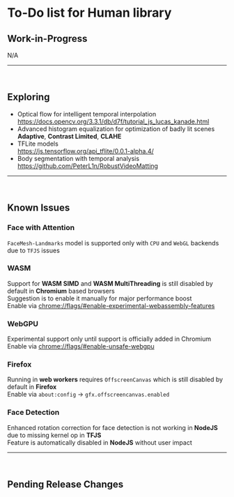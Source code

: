 # To-Do list for Human library

## Work-in-Progress

N/A

<hr><br>

## Exploring

- Optical flow for intelligent temporal interpolation  
  <https://docs.opencv.org/3.3.1/db/d7f/tutorial_js_lucas_kanade.html>
- Advanced histogram equalization for optimization of badly lit scenes  
  **Adaptive**, **Contrast Limited**, **CLAHE**
- TFLite models  
  <https://js.tensorflow.org/api_tflite/0.0.1-alpha.4/>
- Body segmentation with temporal analysis  
  <https://github.com/PeterL1n/RobustVideoMatting>

<hr><br>

## Known Issues

### Face with Attention
`FaceMesh-Landmarks` model is supported only with `CPU` and `WebGL` backends due to `TFJS` issues

### WASM

Support for **WASM SIMD** and **WASM MultiThreading** is still disabled by default in **Chromium** based browsers  
Suggestion is to enable it manually for major performance boost  
Enable via <chrome://flags/#enable-experimental-webassembly-features>

### WebGPU

Experimental support only until support is officially added in Chromium  
Enable via <chrome://flags/#enable-unsafe-webgpu>

### Firefox

Running in **web workers** requires `OffscreenCanvas` which is still disabled by default in **Firefox**  
Enable via `about:config` -> `gfx.offscreencanvas.enabled`

### Face Detection

Enhanced rotation correction for face detection is not working in **NodeJS** due to missing kernel op in **TFJS**  
Feature is automatically disabled in **NodeJS** without user impact  

<hr><br>

## Pending Release Changes

